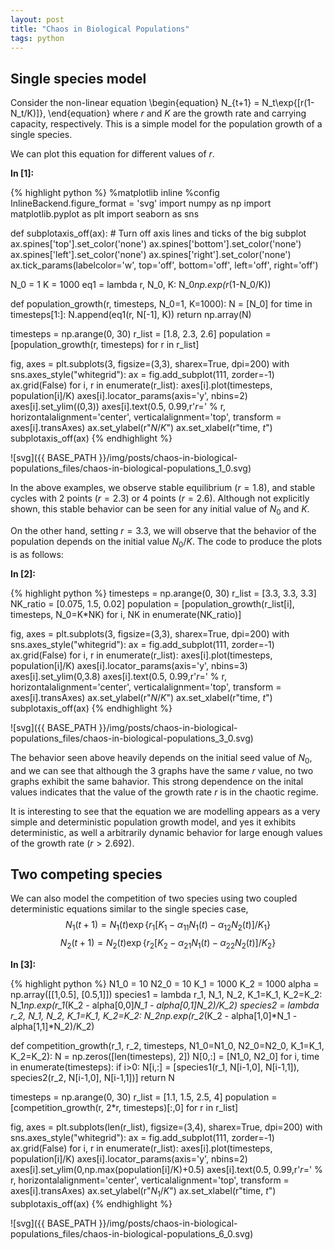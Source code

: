 ```yaml
---
layout: post
title: "Chaos in Biological Populations"
tags: python
---
```

## Single species model
Consider the non-linear equation
\begin{equation}
N_{t+1} = N_t\exp{[r(1-N_t/K)]},
\end{equation}
where $r$ and $K$ are the growth rate and carrying capacity, respectively. This
is a simple model for the population growth of a single species.

We can plot this equation for different values of $r$.

**In [1]:**

{% highlight python %}
%matplotlib inline
%config InlineBackend.figure_format = 'svg'
import numpy as np
import matplotlib.pyplot as plt
import seaborn as sns

def subplotaxis_off(ax):
    # Turn off axis lines and ticks of the big subplot
    ax.spines['top'].set_color('none')
    ax.spines['bottom'].set_color('none')
    ax.spines['left'].set_color('none')
    ax.spines['right'].set_color('none')
    ax.tick_params(labelcolor='w', top='off', bottom='off', left='off', right='off')

N_0 = 1
K = 1000
eq1 = lambda r, N_0, K: N_0*np.exp(r*(1-N_0/K))


def population_growth(r, timesteps, N_0=1, K=1000):
    N = [N_0]
    for time in timesteps[1:]:
        N.append(eq1(r, N[-1], K))
    return np.array(N)

    
timesteps = np.arange(0, 30)
r_list = [1.8, 2.3, 2.6]
population = [population_growth(r, timesteps) for r in r_list]

fig, axes = plt.subplots(3, figsize=(3,3), sharex=True, dpi=200)
with sns.axes_style("whitegrid"):
    ax = fig.add_subplot(111, zorder=-1)
ax.grid(False)
for i, r in enumerate(r_list):
    axes[i].plot(timesteps, population[i]/K)
    axes[i].locator_params(axis='y', nbins=2)
    axes[i].set_ylim((0,3))
    axes[i].text(0.5, 0.99,r'$r=%.2f$' % r, horizontalalignment='center', 
                 verticalalignment='top', transform = axes[i].transAxes)
ax.set_ylabel(r"$N/K$")
ax.set_xlabel(r"time, $t$")
subplotaxis_off(ax)
{% endhighlight %}


![svg]({{ BASE_PATH }}/img/posts/chaos-in-biological-populations_files/chaos-in-biological-populations_1_0.svg)


In the above examples, we observe stable equilibrium ($r=1.8$), and stable
cycles with 2 points ($r=2.3$) or 4 points ($r=2.6$). Although not explicitly
shown, this stable behavior can be seen for any initial value of $N_0$ and $K$.

On the other hand, setting $r=3.3$, we will observe that the behavior of the
population depends on the initial value $N_0/K$. The code to produce the plots
is as follows:

**In [2]:**

{% highlight python %}
timesteps = np.arange(0, 30)
r_list = [3.3, 3.3, 3.3]
NK_ratio = [0.075, 1.5, 0.02]
population = [population_growth(r_list[i], timesteps, N_0=K*NK) for i, NK in enumerate(NK_ratio)]

fig, axes = plt.subplots(3, figsize=(3,3), sharex=True, dpi=200)
with sns.axes_style("whitegrid"):
    ax = fig.add_subplot(111, zorder=-1)
ax.grid(False)
for i, r in enumerate(r_list):
    axes[i].plot(timesteps, population[i]/K)
    axes[i].locator_params(axis='y', nbins=3)
    axes[i].set_ylim(0,3.8)
    axes[i].text(0.5, 0.99,r'$r=%.2f$' % r, horizontalalignment='center', 
                 verticalalignment='top', transform = axes[i].transAxes)
ax.set_ylabel(r"$N/K$")
ax.set_xlabel(r"time, $t$")
subplotaxis_off(ax)
{% endhighlight %}


![svg]({{ BASE_PATH }}/img/posts/chaos-in-biological-populations_files/chaos-in-biological-populations_3_0.svg)


The behavior seen above heavily depends on the initial seed value of $N_0$, and
we can see that although the 3 graphs have the same $r$ value, no two graphs
exhibit the same bahavior. This strong dependence on the inital values indicates
that the value of the growth rate $r$ is in the chaotic regime.

It is interesting to see that the equation we are modelling appears as a very
simple and deterministic population growth model, and yes it exhibits
deterministic, as well a arbitrarily dynamic behavior for large enough values of
the growth rate ($r>2.692$).

## Two competing species

We can also model the competition of two species using two coupled deterministic
equations similar to the single species case,
$$ N_1(t+1) = N_1(t)\exp{\{r_1[K_1 - \alpha_{11}N_1(t) -
\alpha_{12}N_2(t)]/K_1\}} $$
$$ N_2(t+1) = N_2(t)\exp{\{r_2[K_2 - \alpha_{21}N_1(t) -
\alpha_{22}N_2(t)]/K_2\}} $$

**In [3]:**

{% highlight python %}
N1_0 = 10
N2_0 = 10
K_1 = 1000
K_2 = 1000
alpha = np.array([[1,0.5], [0.5,1]])
species1 = lambda r_1, N_1, N_2, K_1=K_1, K_2=K_2: N_1*np.exp(r_1*(K_2 - alpha[0,0]*N_1 - alpha[0,1]*N_2)/K_2)
species2 = lambda r_2, N_1, N_2, K_1=K_1, K_2=K_2: N_2*np.exp(r_2*(K_2 - alpha[1,0]*N_1 - alpha[1,1]*N_2)/K_2)

def competition_growth(r_1, r_2, timesteps, N1_0=N1_0, N2_0=N2_0, K_1=K_1, K_2=K_2):
    N = np.zeros([len(timesteps), 2])
    N[0,:] = [N1_0, N2_0]
    for i, time in enumerate(timesteps):
        if i>0:
            N[i,:] = [species1(r_1, N[i-1,0], N[i-1,1]), species2(r_2, N[i-1,0], N[i-1,1])]
    return N
 
    
timesteps = np.arange(0, 30)
r_list = [1.1, 1.5, 2.5, 4]
population = [competition_growth(r, 2*r, timesteps)[:,0] for r in r_list]

fig, axes = plt.subplots(len(r_list), figsize=(3,4), sharex=True, dpi=200)
with sns.axes_style("whitegrid"):
    ax = fig.add_subplot(111, zorder=-1)
ax.grid(False)
for i, r in enumerate(r_list):
    axes[i].plot(timesteps, population[i]/K)
    axes[i].locator_params(axis='y', nbins=2)
    axes[i].set_ylim(0,np.max(population[i]/K)+0.5)
    axes[i].text(0.5, 0.99,r'$r=%.2f$' % r, horizontalalignment='center', 
                 verticalalignment='top', transform = axes[i].transAxes)
ax.set_ylabel(r"$N_1/K$")
ax.set_xlabel(r"time, $t$")
subplotaxis_off(ax)
{% endhighlight %}


![svg]({{ BASE_PATH }}/img/posts/chaos-in-biological-populations_files/chaos-in-biological-populations_6_0.svg)


